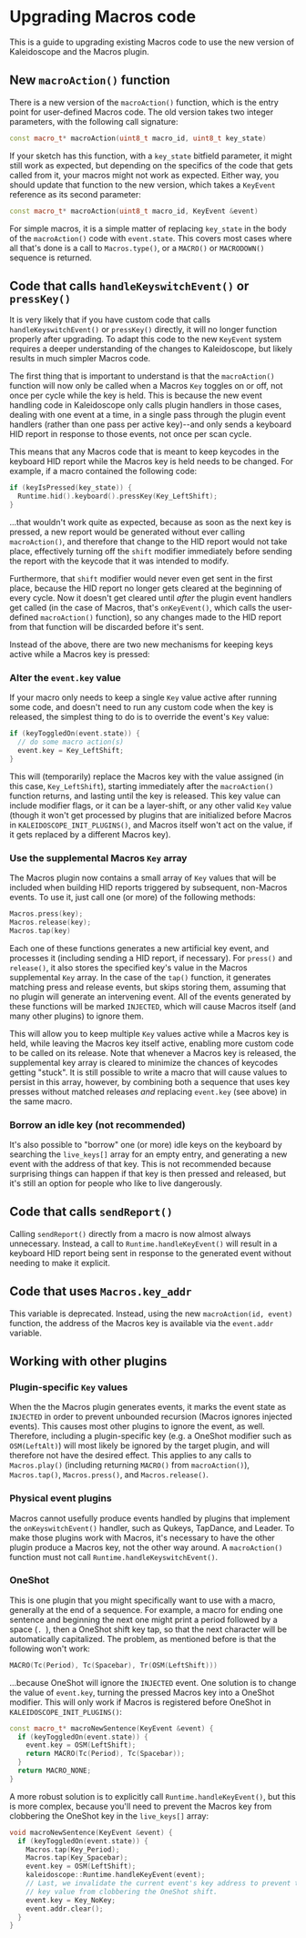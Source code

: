 # Upgrading Macros code

This is a guide to upgrading existing Macros code to use the new version of
Kaleidoscope and the Macros plugin.

## New `macroAction()` function

There is a new version of the `macroAction()` function, which is the entry point
for user-defined Macros code. The old version takes two integer parameters, with
the following call signature:

```c++
const macro_t* macroAction(uint8_t macro_id, uint8_t key_state)
```

If your sketch has this function, with a `key_state` bitfield parameter, it
might still work as expected, but depending on the specifics of the code that
gets called from it, your macros might not work as expected. Either way, you
should update that function to the new version, which takes a `KeyEvent`
reference as its second parameter:

```c++
const macro_t* macroAction(uint8_t macro_id, KeyEvent &event)
```

For simple macros, it is a simple matter of replacing `key_state` in the body of
the `macroAction()` code with `event.state`. This covers most cases where all
that's done is a call to `Macros.type()`, or a `MACRO()` or `MACRODOWN()`
sequence is returned.


## Code that calls `handleKeyswitchEvent()` or `pressKey()`

It is very likely that if you have custom code that calls
`handleKeyswitchEvent()` or `pressKey()` directly, it will no longer function
properly after upgrading. To adapt this code to the new `KeyEvent` system
requires a deeper understanding of the changes to Kaleidoscope, but likely
results in much simpler Macros code.

The first thing that is important to understand is that the `macroAction()`
function will now only be called when a Macros `Key` toggles on or off, not once
per cycle while the key is held.  This is because the new event handling code in
Kaleidoscope only calls plugin handlers in those cases, dealing with one event
at a time, in a single pass through the plugin event handlers (rather than one
pass per active key)--and only sends a keyboard HID report in response to those
events, not once per scan cycle.

This means that any Macros code that is meant to keep keycodes in the keyboard
HID report while the Macros key is held needs to be changed. For example, if a
macro contained the following code:

```c++
if (keyIsPressed(key_state)) {
  Runtime.hid().keyboard().pressKey(Key_LeftShift);
}
```

...that wouldn't work quite as expected, because as soon as the next key is
pressed, a new report would be generated without ever calling `macroAction()`,
and therefore that change to the HID report would not take place, effectively
turning off the `shift` modifier immediately before sending the report with the
keycode that it was intended to modify.

Furthermore, that `shift` modifier would never even get sent in the first place,
because the HID report no longer gets cleared at the beginning of every
cycle. Now it doesn't get cleared until _after_ the plugin event handlers get
called (in the case of Macros, that's `onKeyEvent()`, which calls the
user-defined `macroAction()` function), so any changes made to the HID report
from that function will be discarded before it's sent.

Instead of the above, there are two new mechanisms for keeping keys active while
a Macros key is pressed:

### Alter the `event.key` value

If your macro only needs to keep a single `Key` value active after running some
code, and doesn't need to run any custom code when the key is released, the
simplest thing to do is to override the event's `Key` value:

```c++
if (keyToggledOn(event.state)) {
  // do some macro action(s)
  event.key = Key_LeftShift;
}
```

This will (temporarily) replace the Macros key with the value assigned (in this
case, `Key_LeftShift`), starting immediately after the `macroAction()` function
returns, and lasting until the key is released. This key value can include
modifier flags, or it can be a layer-shift, or any other valid `Key` value
(though it won't get processed by plugins that are initialized before Macros in
`KALEIDOSCOPE_INIT_PLUGINS()`, and Macros itself won't act on the value, if it
gets replaced by a different Macros key).

### Use the supplemental Macros `Key` array

The Macros plugin now contains a small array of `Key` values that will be
included when building HID reports triggered by subsequent, non-Macros
events. To use it, just call one (or more) of the following methods:

```c++
Macros.press(key);
Macros.release(key);
Macros.tap(key)
```

Each one of these functions generates a new artificial key event, and processes
it (including sending a HID report, if necessary). For `press()` and
`release()`, it also stores the specified key's value in the Macros supplemental
`Key` array. In the case of the `tap()` function, it generates matching press
and release events, but skips storing them, assuming that no plugin will
generate an intervening event. All of the events generated by these functions
will be marked `INJECTED`, which will cause Macros itself (and many other
plugins) to ignore them.

This will allow you to keep multiple `Key` values active while a Macros key is
held, while leaving the Macros key itself active, enabling more custom code to
be called on its release.  Note that whenever a Macros key is released, the
supplemental key array is cleared to minimize the chances of keycodes getting
"stuck". It is still possible to write a macro that will cause values to persist
in this array, however, by combining both a sequence that uses key presses
without matched releases _and_ replacing `event.key` (see above) in the same
macro.

### Borrow an idle key (not recommended)

It's also possible to "borrow" one (or more) idle keys on the keyboard by
searching the `live_keys[]` array for an empty entry, and generating a new event
with the address of that key. This is not recommended because surprising things
can happen if that key is then pressed and released, but it's still an option
for people who like to live dangerously.


## Code that calls `sendReport()`

Calling `sendReport()` directly from a macro is now almost always unnecessary.
Instead, a call to `Runtime.handleKeyEvent()` will result in a keyboard HID
report being sent in response to the generated event without needing to make it
explicit.


## Code that uses `Macros.key_addr`

This variable is deprecated. Instead, using the new `macroAction(id, event)`
function, the address of the Macros key is available via the `event.addr`
variable.


## Working with other plugins

### Plugin-specific `Key` values

When the the Macros plugin generates events, it marks the event state as
`INJECTED` in order to prevent unbounded recursion (Macros ignores injected
events).  This causes most other plugins to ignore the event, as well.
Therefore, including a plugin-specific key (e.g. a OneShot modifier such as
`OSM(LeftAlt)`) will most likely be ignored by the target plugin, and will
therefore not have the desired effect. This applies to any calls to
`Macros.play()` (including returning `MACRO()` from `macroAction()`),
`Macros.tap()`, `Macros.press()`, and `Macros.release()`.

### Physical event plugins

Macros cannot usefully produce events handled by plugins that implement the
`onKeyswitchEvent()` handler, such as Qukeys, TapDance, and Leader.  To make
those plugins work with Macros, it's necessary to have the other plugin produce
a Macros key, not the other way around. A `macroAction()` function must not call
`Runtime.handleKeyswitchEvent()`.

### OneShot

This is one plugin that you might specifically want to use with a macro,
generally at the end of a sequence.  For example, a macro for ending one
sentence and beginning the next one might print a period followed by a space
(`. `), then a OneShot shift key tap, so that the next character will be
automatically capitalized. The problem, as mentioned before is that the
following won't work:

```c++
MACRO(Tc(Period), Tc(Spacebar), Tr(OSM(LeftShift)))
```

...because OneShot will ignore the `INJECTED` event.  One solution is to change
the value of `event.key`, turning the pressed Macros key into a OneShot
modifier. This will only work if Macros is registered before OneShot in
`KALEIDOSCOPE_INIT_PLUGINS()`:

```c++
const macro_t* macroNewSentence(KeyEvent &event) {
  if (keyToggledOn(event.state)) {
    event.key = OSM(LeftShift);
    return MACRO(Tc(Period), Tc(Spacebar));
  }
  return MACRO_NONE;
}
```

A more robust solution is to explicitly call `Runtime.handleKeyEvent()`, but
this is more complex, because you'll need to prevent the Macros key from
clobbering the OneShot key in the `live_keys[]` array:

```c++
void macroNewSentence(KeyEvent &event) {
  if (keyToggledOn(event.state)) {
    Macros.tap(Key_Period);
    Macros.tap(Key_Spacebar);
    event.key = OSM(LeftShift);
    kaleidoscope::Runtime.handleKeyEvent(event);
    // Last, we invalidate the current event's key address to prevent the Macros
    // key value from clobbering the OneShot shift.
    event.key = Key_NoKey;
    event.addr.clear();
  }
}
```
